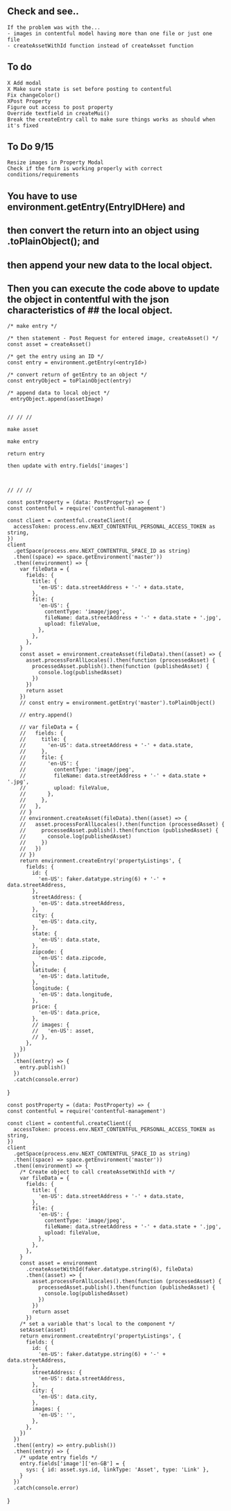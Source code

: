 ## Check and see..
    If the problem was with the...
    - images in contentful model having more than one file or just one file
    - createAssetWithId function instead of createAsset function

## To do
    X Add modal
    X Make sure state is set before posting to contentful
    Fix changeColor()
    XPost Property
    Figure out access to post property
    Override textfield in createMui()
    Break the createEntry call to make sure things works as should when it's fixed

## To Do 9/15
    Resize images in Property Modal
    Check if the form is working properly with correct conditions/requirements

## You have to use environment.getEntry(EntryIDHere) and 
##  then convert the return into an object using .toPlainObject(); and 
##  then append your new data to the local object.
##  Then you can execute the code above to update the object in contentful with the json characteristics of ##  the local object.
    /* make entry */

    /* then statement - Post Request for entered image, createAsset() */
    const asset = createAsset()

    /* get the entry using an ID */
    const entry = environment.getEntry(<entryId>)

    /* convert return of getEntry to an object */
    const entryObject = toPlainObject(entry)

    /* append data to local object */
     entryObject.append(assetImage)


    // // //

    make asset

    make entry

    return entry

    then update with entry.fields['images']

    

    // // //

    const postProperty = (data: PostProperty) => {
    const contentful = require('contentful-management')

    const client = contentful.createClient({
      accessToken: process.env.NEXT_CONTENTFUL_PERSONAL_ACCESS_TOKEN as string,
    })
    client
      .getSpace(process.env.NEXT_CONTENTFUL_SPACE_ID as string)
      .then((space) => space.getEnvironment('master'))
      .then((environment) => {
        var fileData = {
          fields: {
            title: {
              'en-US': data.streetAddress + '-' + data.state,
            },
            file: {
              'en-US': {
                contentType: 'image/jpeg',
                fileName: data.streetAddress + '-' + data.state + '.jpg',
                upload: fileValue,
              },
            },
          },
        }
        const asset = environment.createAsset(fileData).then((asset) => {
          asset.processForAllLocales().then(function (processedAsset) {
            processedAsset.publish().then(function (publishedAsset) {
              console.log(publishedAsset)
            })
          })
          return asset
        })
        // const entry = environment.getEntry('master').toPlainObject()

        // entry.append()

        // var fileData = {
        //   fields: {
        //     title: {
        //       'en-US': data.streetAddress + '-' + data.state,
        //     },
        //     file: {
        //       'en-US': {
        //         contentType: 'image/jpeg',
        //         fileName: data.streetAddress + '-' + data.state + '.jpg',
        //         upload: fileValue,
        //       },
        //     },
        //   },
        // }
        // environment.createAsset(fileData).then((asset) => {
        //   asset.processForAllLocales().then(function (processedAsset) {
        //     processedAsset.publish().then(function (publishedAsset) {
        //       console.log(publishedAsset)
        //     })
        //   })
        // })
        return environment.createEntry('propertyListings', {
          fields: {
            id: {
              'en-US': faker.datatype.string(6) + '-' + data.streetAddress,
            },
            streetAddress: {
              'en-US': data.streetAddress,
            },
            city: {
              'en-US': data.city,
            },
            state: {
              'en-US': data.state,
            },
            zipcode: {
              'en-US': data.zipcode,
            },
            latitude: {
              'en-US': data.latitude,
            },
            longitude: {
              'en-US': data.longitude,
            },
            price: {
              'en-US': data.price,
            },
            // images: {
            //   'en-US': asset,
            // },
          },
        })
      })
      .then((entry) => {
        entry.publish()
      })
      .catch(console.error)
  }


    const postProperty = (data: PostProperty) => {
    const contentful = require('contentful-management')

    const client = contentful.createClient({
      accessToken: process.env.NEXT_CONTENTFUL_PERSONAL_ACCESS_TOKEN as string,
    })
    client
      .getSpace(process.env.NEXT_CONTENTFUL_SPACE_ID as string)
      .then((space) => space.getEnvironment('master'))
      .then((environment) => {
        /* Create object to call createAssetWithId with */
        var fileData = {
          fields: {
            title: {
              'en-US': data.streetAddress + '-' + data.state,
            },
            file: {
              'en-US': {
                contentType: 'image/jpeg',
                fileName: data.streetAddress + '-' + data.state + '.jpg',
                upload: fileValue,
              },
            },
          },
        }
        const asset = environment
          .createAssetWithId(faker.datatype.string(6), fileData)
          .then((asset) => {
            asset.processForAllLocales().then(function (processedAsset) {
              processedAsset.publish().then(function (publishedAsset) {
                console.log(publishedAsset)
              })
            })
            return asset
          })
        /* set a variable that's local to the component */
        setAsset(asset)
        return environment.createEntry('propertyListings', {
          fields: {
            id: {
              'en-US': faker.datatype.string(6) + '-' + data.streetAddress,
            },
            streetAddress: {
              'en-US': data.streetAddress,
            },
            city: {
              'en-US': data.city,
            },
            images: {
              'en-US': '',
            },
          },
        })
      })
      .then((entry) => entry.publish())
      .then((entry) => {
        /* update entry fields */
        entry.fields['image']['en-GB'] = {
          sys: { id: asset.sys.id, linkType: 'Asset', type: 'Link' },
        }
      })
      .catch(console.error)
  }